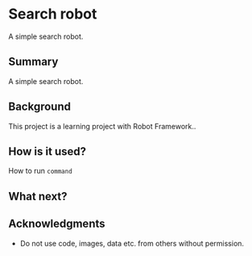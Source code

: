 # Search robot

A simple search robot.

## Summary

A simple search robot.

## Background

This project is a learning project with Robot Framework..

## How is it used?

How to run ``command`` 

## What next?



## Acknowledgments

* Do not use code, images, data etc. from others without permission.
